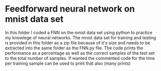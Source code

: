 # Feedforward neural network on mnist data set

In this folder I coded a FNN on the mnist data set using python to practice my knowlege of neural networks. The mnist data set for training and testing is provided in this folder as a zip file because of it's size and needs to be extracted into the same folder as the FNN.py file. The code prints the performance as a percentage as well as the correct samples of the test set to the total number of samples. If wanted the commented code for the time per training sample can be used to print that also (many prints)
